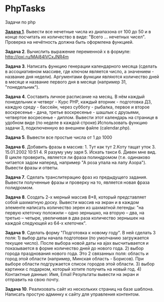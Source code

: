 # PhpTasks
Задачи по php

[**Задача 1**](../../Task1). Вывести все нечетные числа из диапазона от 100 до 50 и в конце посчитать их количество в виде: "Всего ... нечетных чисел". Проверка на нечётность должна быть оформлена функцией.

**Задача 2**. Вычислить выражение переменной x в формуле: http://joxi.ru/MAj84lVCxJNR4m

**Задача 3**. Написать функцию генерации календарного месяца (сделать в ассоциативном массиве, где ключом является число, а значением - название дня недели). Аргументами функции являются количество дней в месяце и название первого дня в месяце (например 31, "понедельник").

**Задача 4**. Составить личное расписание на месяц. В нём каждый понедельник и четверг - Курс PHP, каждый вторник - подготовка ДЗ, каждую среду - бассейн, через субботу - рыбалка, первое и второе воскресенье - дача, третье воскресенье - шашлык с друзьями, четвертое восресенье - диплом. Вывести этот календарь на странице в удобном виде (по неделе в каждой строке).Использовать функцию задачи 3, подключенную во внешнем файле (calendar.php).

**Задача 5**. Вывести все простые числа от 1 до 1000

**Задача 6**. Добавить фразы в массив: 1. Тут как тут 2.Коту тащат уток 3. 15.01.2002 10:51 4. Я разуму уму заря 5. Искать такси 6. Дивен мне вид. В цикле проверить, является ли фраза полиндромом (т.е. одинаково читается задом наперед, например "А роза упала на лапу Азора"). Вывести фразы и ответы.

**Задача 7**. Сделать транслитерацию фраз из предыдущего задания. Вывести полученные фразы и проверку на то, является новая фраза полидромом.

**Задача 8**. Создать 2-х мерный массив 8\*8, который представляет собой шахматную доску. Вывести массив на экран и в каждом элементе написать количество зерен из шахматной легенды: "на первую клеточку положили – одно зернышко, на вторую – два, на третью – четыре, увеличивая в два раза количество зернышек на каждой следующей из 64-х клеточек".

**Задача 9**. Сделать форму "Подготовка к новому году". В ней сделать 3 поля: 1) выбор даты начала подготовки (по умолчанию загружается текущее число). После выбора новой даты на ajax высчитывается и показывается в форме количество дней до нового года. 2) выбор города празднования нового года. Это 2 связанных поля: область и город этой области (например, Минская область - Борисов). При выборе области подгружается список городов этой области. 3) выбор картинки с подарком, который хотите получить на новый год. 4) Контактные данные: Имя, Email Результаты вывести на экран и отправить на свою почту.

**Задача 10**. Реализовать сайт из нескольких страниц на базе шаблона. Написать простую админку к сайту для управления контентом.

